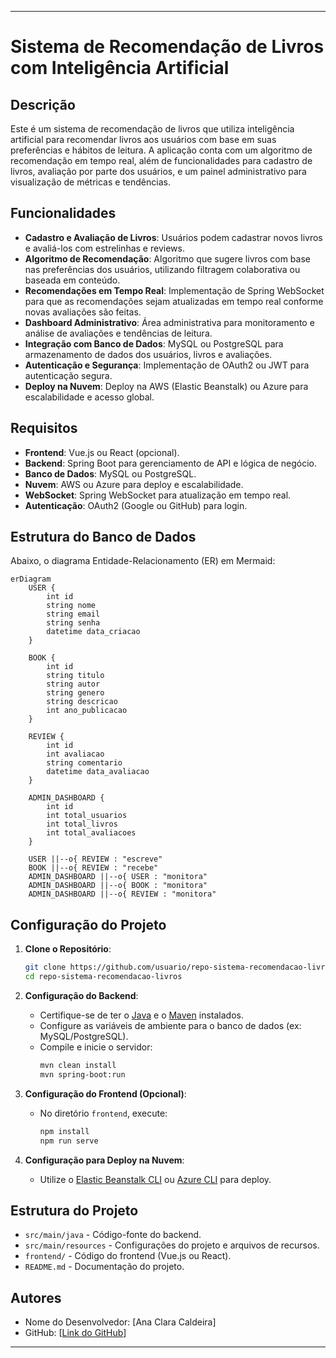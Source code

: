 
---

# Sistema de Recomendação de Livros com Inteligência Artificial

## Descrição
Este é um sistema de recomendação de livros que utiliza inteligência artificial para recomendar livros aos usuários com base em suas preferências e hábitos de leitura. A aplicação conta com um algoritmo de recomendação em tempo real, além de funcionalidades para cadastro de livros, avaliação por parte dos usuários, e um painel administrativo para visualização de métricas e tendências.

## Funcionalidades
- **Cadastro e Avaliação de Livros**: Usuários podem cadastrar novos livros e avaliá-los com estrelinhas e reviews.
- **Algoritmo de Recomendação**: Algoritmo que sugere livros com base nas preferências dos usuários, utilizando filtragem colaborativa ou baseada em conteúdo.
- **Recomendações em Tempo Real**: Implementação de Spring WebSocket para que as recomendações sejam atualizadas em tempo real conforme novas avaliações são feitas.
- **Dashboard Administrativo**: Área administrativa para monitoramento e análise de avaliações e tendências de leitura.
- **Integração com Banco de Dados**: MySQL ou PostgreSQL para armazenamento de dados dos usuários, livros e avaliações.
- **Autenticação e Segurança**: Implementação de OAuth2 ou JWT para autenticação segura.
- **Deploy na Nuvem**: Deploy na AWS (Elastic Beanstalk) ou Azure para escalabilidade e acesso global.

## Requisitos
- **Frontend**: Vue.js ou React (opcional).
- **Backend**: Spring Boot para gerenciamento de API e lógica de negócio.
- **Banco de Dados**: MySQL ou PostgreSQL.
- **Nuvem**: AWS ou Azure para deploy e escalabilidade.
- **WebSocket**: Spring WebSocket para atualização em tempo real.
- **Autenticação**: OAuth2 (Google ou GitHub) para login.

## Estrutura do Banco de Dados
Abaixo, o diagrama Entidade-Relacionamento (ER) em Mermaid:

```mermaid
erDiagram
    USER {
        int id
        string nome
        string email
        string senha
        datetime data_criacao
    }
    
    BOOK {
        int id
        string titulo
        string autor
        string genero
        string descricao
        int ano_publicacao
    }
    
    REVIEW {
        int id
        int avaliacao
        string comentario
        datetime data_avaliacao
    }
    
    ADMIN_DASHBOARD {
        int id
        int total_usuarios
        int total_livros
        int total_avaliacoes
    }

    USER ||--o{ REVIEW : "escreve"
    BOOK ||--o{ REVIEW : "recebe"
    ADMIN_DASHBOARD ||--o{ USER : "monitora"
    ADMIN_DASHBOARD ||--o{ BOOK : "monitora"
    ADMIN_DASHBOARD ||--o{ REVIEW : "monitora"
```

## Configuração do Projeto

1. **Clone o Repositório**:
   ```bash
   git clone https://github.com/usuario/repo-sistema-recomendacao-livros.git
   cd repo-sistema-recomendacao-livros
   ```

2. **Configuração do Backend**:
   - Certifique-se de ter o [Java](https://www.oracle.com/java/technologies/javase-jdk11-downloads.html) e o [Maven](https://maven.apache.org/) instalados.
   - Configure as variáveis de ambiente para o banco de dados (ex: MySQL/PostgreSQL).
   - Compile e inicie o servidor:
     ```bash
     mvn clean install
     mvn spring-boot:run
     ```

3. **Configuração do Frontend (Opcional)**:
   - No diretório `frontend`, execute:
     ```bash
     npm install
     npm run serve
     ```

4. **Configuração para Deploy na Nuvem**:
   - Utilize o [Elastic Beanstalk CLI](https://docs.aws.amazon.com/elasticbeanstalk/latest/dg/eb-cli3-install.html) ou [Azure CLI](https://docs.microsoft.com/en-us/cli/azure/install-azure-cli) para deploy.

## Estrutura do Projeto
- `src/main/java` - Código-fonte do backend.
- `src/main/resources` - Configurações do projeto e arquivos de recursos.
- `frontend/` - Código do frontend (Vue.js ou React).
- `README.md` - Documentação do projeto.

## Autores
- Nome do Desenvolvedor: [Ana Clara Caldeira]
- GitHub: [[Link do GitHub](https://github.com/anaclaracald)]
  
---
